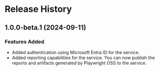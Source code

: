 # Release History

## 1.0.0-beta.1 (2024-09-11)

### Features Added

- Added authentication using Microsoft Entra ID for the service.
- Added reporting capabilities for the service. You can now publish the reports and artifacts generated by Playwright OSS to the service.